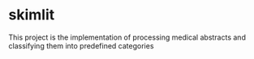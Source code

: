 # skimlit
This project is the implementation of processing medical abstracts and classifying them into predefined categories
